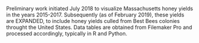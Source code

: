 Preliminary work initiated July 2018 to visualize
Massachusetts honey yields in the years 2015-2017.
Subsequently (as of February 2019), these yields are EXPANDED, to include honey yields culled from Best Bees colonies throught the United States.
Data tables are obtained from Filemaker Pro and processed accordingly, typically in R and Python.
